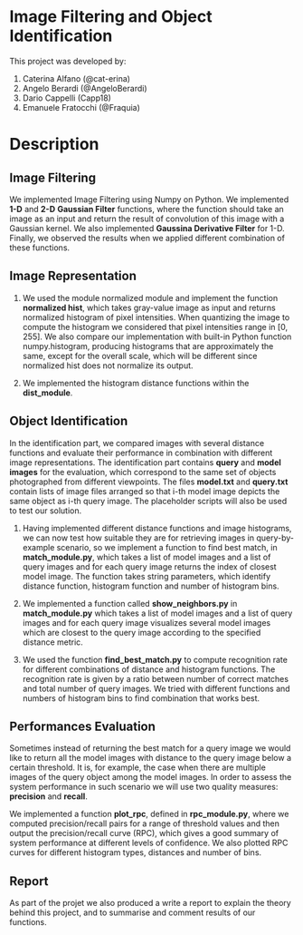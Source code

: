 # Image Filtering and Object Identification

This project was developed by:
1. Caterina Alfano (@cat-erina)
2. Angelo Berardi (@AngeloBerardi)
3. Dario Cappelli (Capp18)
4. Emanuele Fratocchi (@Fraquia)

# Description 

## Image Filtering 

We implemented Image Filtering using Numpy on Python. We implemented **1-D** and **2-D** **Gaussian Filter** functions, where the function should take an image as an input and return the result of convolution of this image with a Gaussian kernel.
We also implemented **Gaussina Derivative Filter** for 1-D. Finally, we observed the results when we applied different combination of these functions. 

## Image Representation 

1. We used the module normalized module and implement the function **normalized hist**, which takes gray-value image as input and returns normalized histogram of pixel intensities. When quantizing the image to compute the histogram we considered that pixel intensities range in [0, 255].
We also compare our implementation with built-in Python function numpy.histogram, producing histograms that are approximately the same, except for the overall scale, which will be different since normalized hist does not normalize its output.

2. We implemented the histogram distance functions within the **dist_module**. 

## Object Identification

In the identification part, we compared images with several distance functions and evaluate their performance in combination with different image representations. The identification part contains **query** and **model images** for the evaluation, which correspond to the same set of objects photographed from different viewpoints. The files **model.txt** and **query.txt** contain lists of image files arranged so that i-th model image depicts the same object as i-th query image. The placeholder scripts will also be used to test our solution.


1. Having implemented different distance functions and image histograms, we can now test how suitable they are for retrieving images in query-by-example scenario, so we implement a function to find best match, in **match_module.py**, which takes a list of model images and a list of query images and for each query image returns the index of closest model image. The function takes string parameters, which identify distance function, histogram function and number of histogram bins. 

2. We implemented a function called **show_neighbors.py** in **match_module.py**  which takes a list of model images and a list of query images and for each query image visualizes several model images which are closest to the query image according to the specified distance metric. 

3. We used the function **find_best_match.py** to compute recognition rate for different combinations of distance and histogram functions. The recognition rate is given by a ratio between number of correct matches and total number of query images. We tried with different functions and numbers of histogram bins to find combination that works best. 

## Performances Evaluation

Sometimes instead of returning the best match for a query image we would like to return all the model images with distance to the query image below a certain threshold. It is, for example, the case when there are multiple images of the query object among the model images. In order to assess the system performance in such scenario we will use two quality measures: **precision** and **recall**. 

We implemented a function **plot_rpc**, defined in **rpc_module.py**, where we computed precision/recall pairs for a range of threshold values and then output the precision/recall curve (RPC), which gives a good summary of system performance at different levels of confidence.  We also plotted RPC curves for different histogram types, distances and number of bins. 

## Report
As part of the projet we also produced a write a report to explain the theory behind this project, and to summarise and comment results of our functions. 
